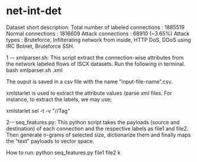 # net-int-det
Dataset short description:
Total number of labeled connections : 1885519
Normal connections : 1816609
Attack connections : 68910 (~3.65%)
Attack types : Bruteforce, Infilterating network from inside, HTTP DoS, DDoS using IRC Botnet, Bruteforce SSH. 

1 -- xmlparser.sh: This script extract the connection-wise attributes from the network labeled flows of ISCX datasets.
Run the following in terminal. 
bash xmlparser.sh <file-name>.xml 

The ouput is saved in a csv file with the name "input-file-name".csv. 

xmlstarlet is used to extract the attribute values /parse xml files. For instance, to extract the labels, we may use;

xmlstarlet sel -t -v "//Tag" 

2-- seq_features.py: This python script takes the payloads (source and destination) of each connection and the respective labels as file1 and file2. Then generate n-grams of selected size, dictionarize them and finally maps the "text" payloads to vector space. 

How to run:
python seq_features.py file1 file2 k

